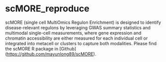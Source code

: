 # scMORE_reproduce

scMORE (single cell MultiOmics Regulon Enrichment) is designed to identify disease-relevant regulons by leveraging GWAS summary statistics and multimodal single-cell measurements, where gene expression and chromatin accessibility are either measured for each individual cell or integrated into metacell or clusters to capture both modalities. Please find the scMORE R package in [Github] (https://github.com/mayunlong89/scMORE).







